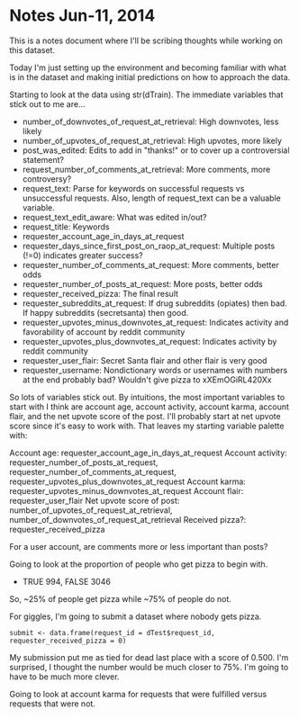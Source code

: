 Notes Jun-11, 2014
========================================================

This is a notes document where I'll be scribing thoughts while working on this dataset.

Today I'm just setting up the environment and becoming familiar with what is in the dataset and making initial predictions on how to approach the data.

Starting to look at the data using str(dTrain). The immediate variables that stick out to me are...

* number_of_downvotes_of_request_at_retrieval: High downvotes, less likely
* number_of_upvotes_of_request_at_retrieval: High upvotes, more likely
* post_was_edited: Edits to add in "thanks!" or to cover up a controversial statement?
* request_number_of_comments_at_retrieval: More comments, more controversy?
* request_text: Parse for keywords on successful requests vs unsuccessful requests. Also, length of request_text can be a valuable variable.
* request_text_edit_aware: What was edited in/out?
* request_title: Keywords
* requester_account_age_in_days_at_request
* requester_days_since_first_post_on_raop_at_request: Multiple posts (!=0) indicates greater success?
* requester_number_of_comments_at_request: More comments, better odds
* requester_number_of_posts_at_request: More posts, better odds
* requester_received_pizza: The final result
* requester_subreddits_at_request: If drug subreddits (opiates) then bad. If happy subreddits (secretsanta) then good.
* requester_upvotes_minus_downvotes_at_request: Indicates activity and favorability of account by reddit community
* requester_upvotes_plus_downvotes_at_request: Indicates activity by reddit community
* requester_user_flair: Secret Santa flair and other flair is very good
* requester_username: Nondictionary words or usernames with numbers at the end probably bad? Wouldn't give pizza to xXEmOGiRL420Xx

So lots of variables stick out. By intuitions, the most important variables to start with I think are account age, account activity, account karma, account flair, and the net upvote score of the post. I'll probably start at net upvote score since it's easy to work with. That leaves my starting variable palette with:

Account age: requester_account_age_in_days_at_request
Account activity: requester_number_of_posts_at_request, requester_number_of_comments_at_request, requester_upvotes_plus_downvotes_at_request 
Account karma: requester_upvotes_minus_downvotes_at_request
Account flair: requester_user_flair
Net upvote score of post: number_of_upvotes_of_request_at_retrieval, number_of_downvotes_of_request_at_retrieval
Received pizza?: requester_received_pizza 

For a user account, are comments more or less important than posts?

Going to look at the proportion of people who get pizza to begin with.

* TRUE 994, FALSE 3046

So, ~25% of people get pizza while ~75% of people do not.

For giggles, I'm going to submit a dataset where nobody gets pizza.

```{r}
submit <- data.frame(request_id = dTest$request_id, requester_received_pizza = 0)
```

My submission put me as tied for dead last place with a score of 0.500. I'm surprised, I thought the number would be much closer to 75%. I'm going to have to be much more clever.

Going to look at account karma for requests that were fulfilled versus requests that were not.
